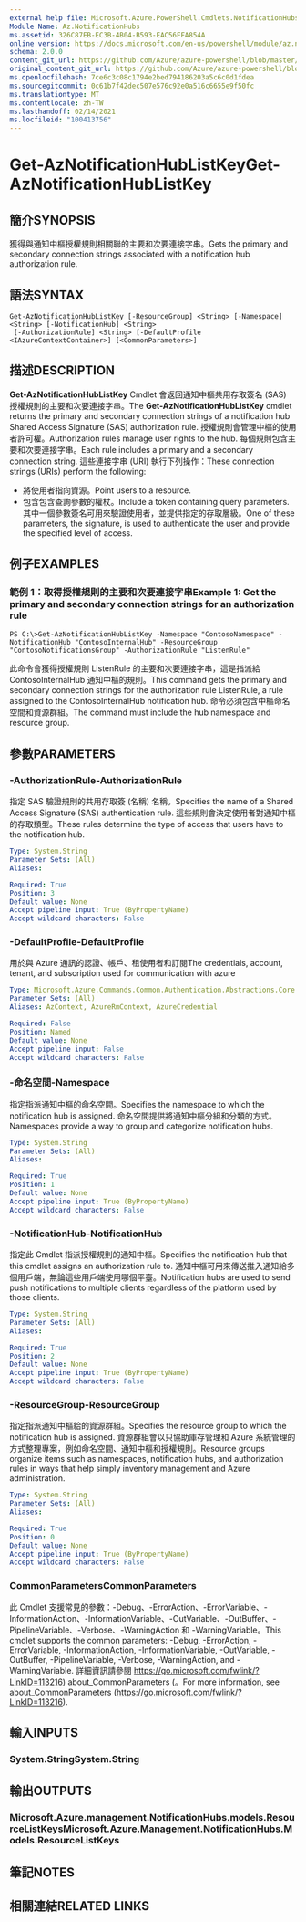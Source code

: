 ```yaml
---
external help file: Microsoft.Azure.PowerShell.Cmdlets.NotificationHubs.dll-Help.xml
Module Name: Az.NotificationHubs
ms.assetid: 326C87EB-EC3B-4B04-B593-EAC56FFA854A
online version: https://docs.microsoft.com/en-us/powershell/module/az.notificationhubs/get-aznotificationhublistkey
schema: 2.0.0
content_git_url: https://github.com/Azure/azure-powershell/blob/master/src/NotificationHubs/NotificationHubs/help/Get-AzNotificationHubListKey.md
original_content_git_url: https://github.com/Azure/azure-powershell/blob/master/src/NotificationHubs/NotificationHubs/help/Get-AzNotificationHubListKey.md
ms.openlocfilehash: 7ce6c3c08c1794e2bed794186203a5c6c0d1fdea
ms.sourcegitcommit: 0c61b7f42dec507e576c92e0a516c6655e9f50fc
ms.translationtype: MT
ms.contentlocale: zh-TW
ms.lasthandoff: 02/14/2021
ms.locfileid: "100413756"
---
```

# <span data-ttu-id="3b4c0-101">Get-AzNotificationHubListKey</span><span class="sxs-lookup"><span data-stu-id="3b4c0-101">Get-AzNotificationHubListKey</span></span>

## <span data-ttu-id="3b4c0-102">簡介</span><span class="sxs-lookup"><span data-stu-id="3b4c0-102">SYNOPSIS</span></span>
<span data-ttu-id="3b4c0-103">獲得與通知中樞授權規則相關聯的主要和次要連接字串。</span><span class="sxs-lookup"><span data-stu-id="3b4c0-103">Gets the primary and secondary connection strings associated with a notification hub authorization rule.</span></span>

## <span data-ttu-id="3b4c0-104">語法</span><span class="sxs-lookup"><span data-stu-id="3b4c0-104">SYNTAX</span></span>

```
Get-AzNotificationHubListKey [-ResourceGroup] <String> [-Namespace] <String> [-NotificationHub] <String>
 [-AuthorizationRule] <String> [-DefaultProfile <IAzureContextContainer>] [<CommonParameters>]
```

## <span data-ttu-id="3b4c0-105">描述</span><span class="sxs-lookup"><span data-stu-id="3b4c0-105">DESCRIPTION</span></span>
<span data-ttu-id="3b4c0-106">**Get-AzNotificationHubListKey** Cmdlet 會返回通知中樞共用存取簽名 (SAS) 授權規則的主要和次要連接字串。</span><span class="sxs-lookup"><span data-stu-id="3b4c0-106">The **Get-AzNotificationHubListKey** cmdlet returns the primary and secondary connection strings of a notification hub Shared Access Signature (SAS) authorization rule.</span></span>
<span data-ttu-id="3b4c0-107">授權規則會管理中樞的使用者許可權。</span><span class="sxs-lookup"><span data-stu-id="3b4c0-107">Authorization rules manage user rights to the hub.</span></span>
<span data-ttu-id="3b4c0-108">每個規則包含主要和次要連接字串。</span><span class="sxs-lookup"><span data-stu-id="3b4c0-108">Each rule includes a primary and a secondary connection string.</span></span>
<span data-ttu-id="3b4c0-109">這些連接字串 (URI) 執行下列操作：</span><span class="sxs-lookup"><span data-stu-id="3b4c0-109">These connection strings (URIs) perform the following:</span></span>
- <span data-ttu-id="3b4c0-110">將使用者指向資源。</span><span class="sxs-lookup"><span data-stu-id="3b4c0-110">Point users to a resource.</span></span>
- <span data-ttu-id="3b4c0-111">包含包含查詢參數的權杖。</span><span class="sxs-lookup"><span data-stu-id="3b4c0-111">Include a token containing query parameters.</span></span>
<span data-ttu-id="3b4c0-112">其中一個參數簽名可用來驗證使用者，並提供指定的存取層級。</span><span class="sxs-lookup"><span data-stu-id="3b4c0-112">One of these parameters, the signature, is used to authenticate the user and provide the specified level of access.</span></span>

## <span data-ttu-id="3b4c0-113">例子</span><span class="sxs-lookup"><span data-stu-id="3b4c0-113">EXAMPLES</span></span>

### <span data-ttu-id="3b4c0-114">範例 1：取得授權規則的主要和次要連接字串</span><span class="sxs-lookup"><span data-stu-id="3b4c0-114">Example 1: Get the primary and secondary connection strings for an authorization rule</span></span>
```
PS C:\>Get-AzNotificationHubListKey -Namespace "ContosoNamespace" -NotificationHub "ContosoInternalHub" -ResourceGroup "ContosoNotificationsGroup" -AuthorizationRule "ListenRule"
```

<span data-ttu-id="3b4c0-115">此命令會獲得授權規則 ListenRule 的主要和次要連接字串，這是指派給 ContosoInternalHub 通知中樞的規則。</span><span class="sxs-lookup"><span data-stu-id="3b4c0-115">This command gets the primary and secondary connection strings for the authorization rule ListenRule, a rule assigned to the ContosoInternalHub notification hub.</span></span>
<span data-ttu-id="3b4c0-116">命令必須包含中樞命名空間和資源群組。</span><span class="sxs-lookup"><span data-stu-id="3b4c0-116">The command must include the hub namespace and resource group.</span></span>

## <span data-ttu-id="3b4c0-117">參數</span><span class="sxs-lookup"><span data-stu-id="3b4c0-117">PARAMETERS</span></span>

### <span data-ttu-id="3b4c0-118">-AuthorizationRule</span><span class="sxs-lookup"><span data-stu-id="3b4c0-118">-AuthorizationRule</span></span>
<span data-ttu-id="3b4c0-119">指定 SAS 驗證規則的共用存取簽 (名稱) 名稱。</span><span class="sxs-lookup"><span data-stu-id="3b4c0-119">Specifies the name of a Shared Access Signature (SAS) authentication rule.</span></span>
<span data-ttu-id="3b4c0-120">這些規則會決定使用者對通知中樞的存取類型。</span><span class="sxs-lookup"><span data-stu-id="3b4c0-120">These rules determine the type of access that users have to the notification hub.</span></span>

```yaml
Type: System.String
Parameter Sets: (All)
Aliases:

Required: True
Position: 3
Default value: None
Accept pipeline input: True (ByPropertyName)
Accept wildcard characters: False
```

### <span data-ttu-id="3b4c0-121">-DefaultProfile</span><span class="sxs-lookup"><span data-stu-id="3b4c0-121">-DefaultProfile</span></span>
<span data-ttu-id="3b4c0-122">用於與 Azure 通訊的認證、帳戶、租使用者和訂閱</span><span class="sxs-lookup"><span data-stu-id="3b4c0-122">The credentials, account, tenant, and subscription used for communication with azure</span></span>

```yaml
Type: Microsoft.Azure.Commands.Common.Authentication.Abstractions.Core.IAzureContextContainer
Parameter Sets: (All)
Aliases: AzContext, AzureRmContext, AzureCredential

Required: False
Position: Named
Default value: None
Accept pipeline input: False
Accept wildcard characters: False
```

### <span data-ttu-id="3b4c0-123">-命名空間</span><span class="sxs-lookup"><span data-stu-id="3b4c0-123">-Namespace</span></span>
<span data-ttu-id="3b4c0-124">指定指派通知中樞的命名空間。</span><span class="sxs-lookup"><span data-stu-id="3b4c0-124">Specifies the namespace to which the notification hub is assigned.</span></span>
<span data-ttu-id="3b4c0-125">命名空間提供將通知中樞分組和分類的方式。</span><span class="sxs-lookup"><span data-stu-id="3b4c0-125">Namespaces provide a way to group and categorize notification hubs.</span></span>

```yaml
Type: System.String
Parameter Sets: (All)
Aliases:

Required: True
Position: 1
Default value: None
Accept pipeline input: True (ByPropertyName)
Accept wildcard characters: False
```

### <span data-ttu-id="3b4c0-126">-NotificationHub</span><span class="sxs-lookup"><span data-stu-id="3b4c0-126">-NotificationHub</span></span>
<span data-ttu-id="3b4c0-127">指定此 Cmdlet 指派授權規則的通知中樞。</span><span class="sxs-lookup"><span data-stu-id="3b4c0-127">Specifies the notification hub that this cmdlet assigns an authorization rule to.</span></span>
<span data-ttu-id="3b4c0-128">通知中樞可用來傳送推入通知給多個用戶端，無論這些用戶端使用哪個平臺。</span><span class="sxs-lookup"><span data-stu-id="3b4c0-128">Notification hubs are used to send push notifications to multiple clients regardless of the platform used by those clients.</span></span>

```yaml
Type: System.String
Parameter Sets: (All)
Aliases:

Required: True
Position: 2
Default value: None
Accept pipeline input: True (ByPropertyName)
Accept wildcard characters: False
```

### <span data-ttu-id="3b4c0-129">-ResourceGroup</span><span class="sxs-lookup"><span data-stu-id="3b4c0-129">-ResourceGroup</span></span>
<span data-ttu-id="3b4c0-130">指定指派通知中樞給的資源群組。</span><span class="sxs-lookup"><span data-stu-id="3b4c0-130">Specifies the resource group to which the notification hub is assigned.</span></span>
<span data-ttu-id="3b4c0-131">資源群組會以只協助庫存管理和 Azure 系統管理的方式整理專案，例如命名空間、通知中樞和授權規則。</span><span class="sxs-lookup"><span data-stu-id="3b4c0-131">Resource groups organize items such as namespaces, notification hubs, and authorization rules in ways that help simply inventory management and Azure administration.</span></span>

```yaml
Type: System.String
Parameter Sets: (All)
Aliases:

Required: True
Position: 0
Default value: None
Accept pipeline input: True (ByPropertyName)
Accept wildcard characters: False
```

### <span data-ttu-id="3b4c0-132">CommonParameters</span><span class="sxs-lookup"><span data-stu-id="3b4c0-132">CommonParameters</span></span>
<span data-ttu-id="3b4c0-133">此 Cmdlet 支援常見的參數：-Debug、-ErrorAction、-ErrorVariable、-InformationAction、-InformationVariable、-OutVariable、-OutBuffer、-PipelineVariable、-Verbose、-WarningAction 和 -WarningVariable。</span><span class="sxs-lookup"><span data-stu-id="3b4c0-133">This cmdlet supports the common parameters: -Debug, -ErrorAction, -ErrorVariable, -InformationAction, -InformationVariable, -OutVariable, -OutBuffer, -PipelineVariable, -Verbose, -WarningAction, and -WarningVariable.</span></span> <span data-ttu-id="3b4c0-134">詳細資訊請參閱 https://go.microsoft.com/fwlink/?LinkID=113216) about_CommonParameters (。</span><span class="sxs-lookup"><span data-stu-id="3b4c0-134">For more information, see about_CommonParameters (https://go.microsoft.com/fwlink/?LinkID=113216).</span></span>

## <span data-ttu-id="3b4c0-135">輸入</span><span class="sxs-lookup"><span data-stu-id="3b4c0-135">INPUTS</span></span>

### <span data-ttu-id="3b4c0-136">System.String</span><span class="sxs-lookup"><span data-stu-id="3b4c0-136">System.String</span></span>

## <span data-ttu-id="3b4c0-137">輸出</span><span class="sxs-lookup"><span data-stu-id="3b4c0-137">OUTPUTS</span></span>

### <span data-ttu-id="3b4c0-138">Microsoft.Azure.management.NotificationHubs.models.ResourceListKeys</span><span class="sxs-lookup"><span data-stu-id="3b4c0-138">Microsoft.Azure.Management.NotificationHubs.Models.ResourceListKeys</span></span>

## <span data-ttu-id="3b4c0-139">筆記</span><span class="sxs-lookup"><span data-stu-id="3b4c0-139">NOTES</span></span>

## <span data-ttu-id="3b4c0-140">相關連結</span><span class="sxs-lookup"><span data-stu-id="3b4c0-140">RELATED LINKS</span></span>




